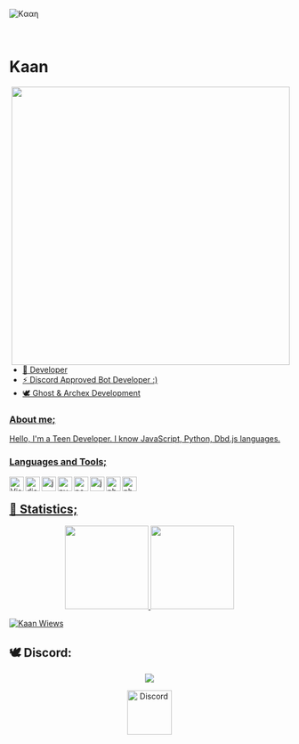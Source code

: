 ![Kααɳ](https://cdn.discordapp.com/avatars/696407272145813505/a_ac354c9dd361f5f53ef97db28f67059c.gif)


<br>
<h1>Kaan</h1>
<a href="https://discord.gg/KMJCshWX4D"> <img width="500" src="" align="right"/>


<br> 

- 🌱 Developer 
- ⚡ Discord Approved Bot Developer :) <br/>
- 🕊 Ghost & Archex Development

### About me;
	
Hello, I'm a Teen Developer. I know JavaScript, Python, Dbd.js languages.


### Languages and Tools;

<img align="left" alt="Visual Studio Code" width="26px" src="https://i.imgur.com/LwSdAlE.png" />
<img align="left" alt="discord.js" width="26px" src="https://i.imgur.com/SI1DZf3.png" />
<img align="left" alt="js" width="26px" src="https://i.imgur.com/3u1wzwE.png" />
<img align="left" alt="py" width="26px" src="https://i.imgur.com/4pIzF9V.png" />
<img align="left" alt="node.js" width="26px" src="https://i.imgur.com/tYLFZBh.png" /> 
<img align="left" alt="java" width="26px" src="https://cdn.discordapp.com/emojis/811865759801409586.png?v=1" /> 
<img align="left" alt="php" width="26px" src="https://cdn.discordapp.com/emojis/818512225840791585.png?v=1" /> 
<img align="left" alt="photoshop" width="26px" src="https://i.imgur.com/OC1RcS5.jpg" /> <br />

## 🍁 Statistics;
<p align="center">
  <a href="https://github.com/ArchexDev">
<img height="150em" src="https://github-readme-stats.vercel.app/api/top-langs/?username=ArchexDev&layout=compact&theme=material-palenight&langs_count=12" />
<img height="150em" src="https://github-readme-stats.vercel.app/api?username=ArchexDev&show_icons=true&include_all_commits=true&theme=material-palenight" /> <br>
	<center> 
 <p align="left"> <img src="https://komarev.com/ghpvc/?username=favixl" alt="Kaan Wiews" /> </p>
	  </center>
  </a>
</p>

## 🕊 Discord:

  <div align="center"><img href="https://github.com/ArchexDev" src="https://discord.c99.nl/widget/theme-2/696407272145813505.png"></div>

<p align="center">
<a href="https://discord.gg/KMJCshWX4D">
    <img src="https://cdn.discordapp.com/emojis/818107220566343682.png?v=1%22%3E" alt="Discord" width="80"/>
  </a>
